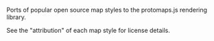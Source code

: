 Ports of popular open source map styles to the protomaps.js rendering library.

See the "attribution" of each map style for license details.